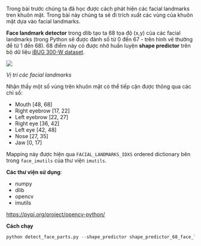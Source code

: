 Trong bài trước chúng ta đã học được cách phát hiện các facial landmarks tren khuôn mặt. Trong bài này chúng ta sẽ đi trích xuất các vùng của khuôn mặt dựa vào facial landmarks.

**Face landmark detector** trong dlib tạo ta 68 tọa độ (x,y) của các facial landmarks (trong Python sẽ được đánh số từ 0 đến 67 - trên hình vẽ thường để từ 1 đến 68). 68 điểm này có được nhờ huấn luyện **shape predictor** trên bộ dữ liệu [iBUG 300-W dataset](https://ibug.doc.ic.ac.uk/resources/facial-point-annotations/).

<img src="https://www.pyimagesearch.com/wp-content/uploads/2017/04/facial_landmarks_68markup-768x619.jpg">

*Vị trí các facial landmarks*

Nhận thấy một số vùng trên khuôn mặt có thể tiếp cận được thông qua các chỉ số:
* Mouth [48, 68]
* Right eyebrow [17, 22]
* Left eyebrow [22, 27]
* Right eye [36, 42]
* Left eye [42, 48]
* Nose [27, 35]
* Jaw [0, 17]

Mapping này được hiện qua `FACIAL_LANDMARKS_IDXS` ordered dictionary bên trong `face_imutils` của thư viện `imutils`.

**Các thư viện sử dụng**:
* numpy
* dlib
* opencv
* imutils

https://pypi.org/project/opencv-python/ 

**Cách chạy**
```python
python detect_face_parts.py --shape_predictor shape_predictor_68_face_landmarks.dat --image input_image.png
```


